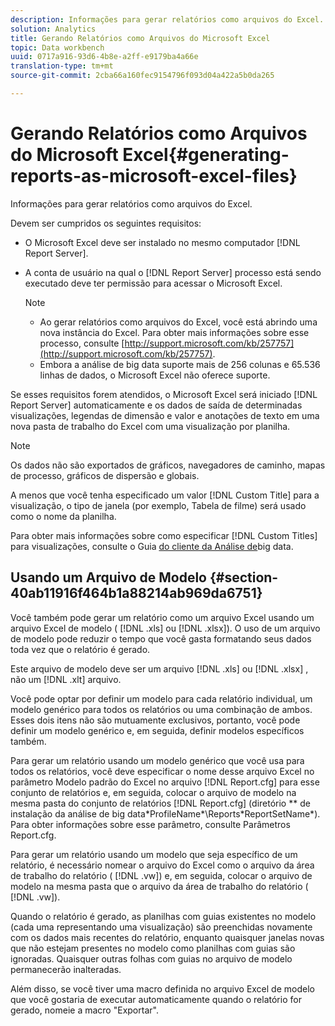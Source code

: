 ```yaml
---
description: Informações para gerar relatórios como arquivos do Excel.
solution: Analytics
title: Gerando Relatórios como Arquivos do Microsoft Excel
topic: Data workbench
uuid: 0717a916-93d6-4b8e-a2ff-e9179ba4a66e
translation-type: tm+mt
source-git-commit: 2cba66a160fec9154796f093d04a422a5b0da265

---
```



# Gerando Relatórios como Arquivos do Microsoft Excel{#generating-reports-as-microsoft-excel-files}

Informações para gerar relatórios como arquivos do Excel.

Devem ser cumpridos os seguintes requisitos:

* O Microsoft Excel deve ser instalado no mesmo computador [!DNL Report Server].
* A conta de usuário na qual o [!DNL Report Server] processo está sendo executado deve ter permissão para acessar o Microsoft Excel.

   >[!NOTE]
   >
   >
   >    
   >    
   >    * Ao gerar relatórios como arquivos do Excel, você está abrindo uma nova instância do Excel. Para obter mais informações sobre esse processo, consulte [http://support.microsoft.com/kb/257757](http://support.microsoft.com/kb/257757).
   >    * Embora a análise de big data suporte mais de 256 colunas e 65.536 linhas de dados, o Microsoft Excel não oferece suporte.


Se esses requisitos forem atendidos, o Microsoft Excel será iniciado [!DNL Report Server] automaticamente e os dados de saída de determinadas visualizações, legendas de dimensão e valor e anotações de texto em uma nova pasta de trabalho do Excel com uma visualização por planilha.

>[!NOTE]
>
>Os dados não são exportados de gráficos, navegadores de caminho, mapas de processo, gráficos de dispersão e globais.

A menos que você tenha especificado um valor [!DNL Custom Title] para a visualização, o tipo de janela (por exemplo, Tabela de filme) será usado como o nome da planilha.

Para obter mais informações sobre como especificar [!DNL Custom Titles] para visualizações, consulte o Guia [do cliente da Análise de](https://docs.adobe.com/content/help/en/data-workbench/using/client/t-open-ins.html)big data.

## Usando um Arquivo de Modelo {#section-40ab11916f464b1a88214ab969da6751}

Você também pode gerar um relatório como um arquivo Excel usando um arquivo Excel de modelo ( [!DNL .xls] ou [!DNL .xlsx]). O uso de um arquivo de modelo pode reduzir o tempo que você gasta formatando seus dados toda vez que o relatório é gerado.

Este arquivo de modelo deve ser um arquivo [!DNL .xls] ou [!DNL .xlsx] , não um [!DNL .xlt] arquivo.

Você pode optar por definir um modelo para cada relatório individual, um modelo genérico para todos os relatórios ou uma combinação de ambos. Esses dois itens não são mutuamente exclusivos, portanto, você pode definir um modelo genérico e, em seguida, definir modelos específicos também.

Para gerar um relatório usando um modelo genérico que você usa para todos os relatórios, você deve especificar o nome desse arquivo Excel no parâmetro Modelo padrão do Excel no arquivo [!DNL Report.cfg] para esse conjunto de relatórios e, em seguida, colocar o arquivo de modelo na mesma pasta do conjunto de relatórios [!DNL Report.cfg] (diretório ** de instalação da análise de big data\*ProfileName*\Reports\*ReportSetName*). Para obter informações sobre esse parâmetro, consulte Parâmetros [](../../../../../home/c-rpt-oview/c-rpt-param-ref/c-rpt-param.md#concept-838e59d72d3f4cb29ee15f5c7eb0ceff)Report.cfg.

Para gerar um relatório usando um modelo que seja específico de um relatório, é necessário nomear o arquivo do Excel como o arquivo da área de trabalho do relatório ( [!DNL .vw]) e, em seguida, colocar o arquivo de modelo na mesma pasta que o arquivo da área de trabalho do relatório ( [!DNL .vw]).

Quando o relatório é gerado, as planilhas com guias existentes no modelo (cada uma representando uma visualização) são preenchidas novamente com os dados mais recentes do relatório, enquanto quaisquer janelas novas que não estejam presentes no modelo como planilhas com guias são ignoradas. Quaisquer outras folhas com guias no arquivo de modelo permanecerão inalteradas.

Além disso, se você tiver uma macro definida no arquivo Excel de modelo que você gostaria de executar automaticamente quando o relatório for gerado, nomeie a macro &quot;Exportar&quot;.
